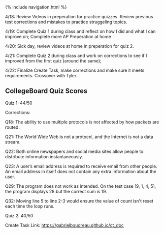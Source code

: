 {% include navigation.html %}

4/18: Review Videos in preperation for practice quizzes. Review previous test corrections and mistakes to practice struggeling topics. 

4/19: Complete Quiz 1 during class and reflect on how I did and what I can improve on; Complete more AP Preperation at home

4/20: Sick day, review videos at home in preperation for quiz 2. 

4/21: Complete Quiz 2 during class and work on corrections to see if I improved from the first quiz (around the same); 

4/22: Finalize Create Task, make corrections and make sure it meets requirements. Crossover with Tyler. 

## CollegeBoard Quiz Scores

Quiz 1: 44/50

Corrections: 

Q18: The ability to use multiple protocols is not affected by how packets are routed.

Q21: The World Wide Web is not a protocol, and the Internet is not a data stream.

Q22: Both online newspapers and social media sites allow people to distribute information instantaneously.

Q23: A user’s email address is required to receive email from other people. An email address in itself does not contain any extra information about the user.

Q29: The program does not work as intended. On the test case [9, 1, 4, 5], the program displays 28 but the correct sum is 19.

Q32: Moving line 5 to line 2-3 would ensure the value of count isn't reset each time the loop runs. 


Quiz 2: 40/50

Create Task Link: https://gabrielboudreau.github.io/ct_doc
